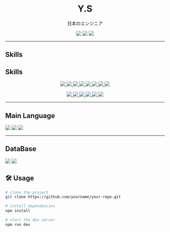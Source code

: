 <h1 align="center">Y.S</h1>

<p align="center">
  日本のエンジニア
</p>

<p align="center">
  <img src="https://img.shields.io/github/stars/y-s2004/pc-rental?style=flat-square" />
  <img src="https://img.shields.io/github/forks/y-s2004/pc-rental-backend?style=flat-square" />
  <img src="https://img.shields.io/github/license/y-s2004/portfolio-v1?style=flat-square" />
</p>

---

## Skills

## Skills

<p align="center">
  <a href="https://www.java.com/">
    <img src="https://img.shields.io/badge/Java-007396?style=flat&logo=openjdk&logoColor=white" />
  </a>
  <a href="https://en.wikipedia.org/wiki/C_(programming_language)">
    <img src="https://img.shields.io/badge/C-A8B9CC?style=flat&logo=c&logoColor=white" />
  </a>
  <a href="https://developer.mozilla.org/en-US/docs/Web/HTML">
    <img src="https://img.shields.io/badge/HTML5-E34F26?style=flat&logo=html5&logoColor=white" />
  </a>
  <a href="https://developer.mozilla.org/en-US/docs/Web/CSS">
    <img src="https://img.shields.io/badge/CSS3-1572B6?style=flat&logo=css3&logoColor=white" />
  </a>
  <a href="https://developer.mozilla.org/en-US/docs/Web/JavaScript">
    <img src="https://img.shields.io/badge/JavaScript-F7DF1E?style=flat&logo=javascript&logoColor=black" />
  </a>
  <a href="https://www.typescriptlang.org/">
    <img src="https://img.shields.io/badge/TypeScript-3178C6?style=flat&logo=typescript&logoColor=white" />
  </a>
  <a href="https://nodejs.org/">
    <img src="https://img.shields.io/badge/Node.js-339933?style=flat&logo=node.js&logoColor=white" />
  </a>
  <a href="https://nextjs.org/">
    <img src="https://img.shields.io/badge/Next.js-000000?style=flat&logo=next.js&logoColor=white" />
  </a>
</p>

<p align="center">
  <a href="https://www.php.net/">
    <img src="https://img.shields.io/badge/PHP-777BB4?style=flat&logo=php&logoColor=white" />
  </a>
  <a href="https://www.python.org/">
    <img src="https://img.shields.io/badge/Python-3776AB?style=flat&logo=python&logoColor=white" />
  </a>
  <a href="https://www.docker.com/">
    <img src="https://img.shields.io/badge/Docker-2496ED?style=flat&logo=docker&logoColor=white" />
  </a>
  <a href="https://git-scm.com/">
    <img src="https://img.shields.io/badge/Git-F05032?style=flat&logo=git&logoColor=white" />
  </a>
  <a href="https://github.com/">
    <img src="https://img.shields.io/badge/GitHub-181717?style=flat&logo=github&logoColor=white" />
  </a>
  <a href="https://aws.amazon.com/">
    <img src="https://img.shields.io/badge/AWS-232F3E?style=flat&logo=amazon-aws&logoColor=white" />
  </a>
</p>

---

## Main Language

<p>
  <img src="https://img.shields.io/badge/Java-007396?style=flat&logo=java&logoColor=white" />
  <img src="https://img.shields.io/badge/JavaScript-F7DF1E?style=flat&logo=javascript&logoColor=black" />
  <img src="https://img.shields.io/badge/TypeScript-3178C6?style=flat&logo=typescript&logoColor=white" />
</p>

---

## DataBase

<p>
  <img src="https://img.shields.io/badge/PostgreSQL-4169E1?style=flat&logo=postgresql&logoColor=white" />
  <img src="https://img.shields.io/badge/MySQL-4479A1?style=flat&logo=mysql&logoColor=white" />
</p>

## 🛠️ Usage

```bash
# clone the project
git clone https://github.com/yourname/your-repo.git

# install dependencies
npm install

# start the dev server
npm run dev
